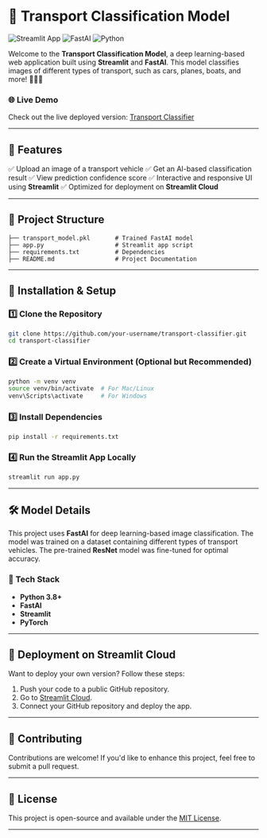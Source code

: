# 🚀 Transport Classification Model

![Streamlit App](https://img.shields.io/badge/Streamlit-Deployed-brightgreen)
![FastAI](https://img.shields.io/badge/FastAI-Enabled-blue)
![Python](https://img.shields.io/badge/Python-3.8%2B-yellowgreen)

Welcome to the **Transport Classification Model**, a deep learning-based web application built using **Streamlit** and **FastAI**. This model classifies images of different types of transport, such as cars, planes, boats, and more! 🚗🚁🚢

### 🌐 Live Demo
Check out the live deployed version: [Transport Classifier](https://transports-classification.streamlit.app/)

---

## 📌 Features
✅ Upload an image of a transport vehicle
✅ Get an AI-based classification result
✅ View prediction confidence score
✅ Interactive and responsive UI using **Streamlit**
✅ Optimized for deployment on **Streamlit Cloud**

---

## 📂 Project Structure
```
├── transport_model.pkl       # Trained FastAI model
├── app.py                    # Streamlit app script
├── requirements.txt          # Dependencies
├── README.md                 # Project Documentation
```

---

## 🚀 Installation & Setup
### 1️⃣ Clone the Repository
```bash
git clone https://github.com/your-username/transport-classifier.git
cd transport-classifier
```

### 2️⃣ Create a Virtual Environment (Optional but Recommended)
```bash
python -m venv venv
source venv/bin/activate  # For Mac/Linux
venv\Scripts\activate     # For Windows
```

### 3️⃣ Install Dependencies
```bash
pip install -r requirements.txt
```

### 4️⃣ Run the Streamlit App Locally
```bash
streamlit run app.py
```

---

## 🛠 Model Details
This project uses **FastAI** for deep learning-based image classification. The model was trained on a dataset containing different types of transport vehicles. The pre-trained **ResNet** model was fine-tuned for optimal accuracy.

### 🔧 Tech Stack
- **Python 3.8+**
- **FastAI**
- **Streamlit**
- **PyTorch**

---

## 🚀 Deployment on Streamlit Cloud
Want to deploy your own version? Follow these steps:
1. Push your code to a public GitHub repository.
2. Go to [Streamlit Cloud](https://streamlit.io/cloud).
3. Connect your GitHub repository and deploy the app.

---

## 🤝 Contributing
Contributions are welcome! If you'd like to enhance this project, feel free to submit a pull request.

---

## 📜 License
This project is open-source and available under the [MIT License](LICENSE).

---

